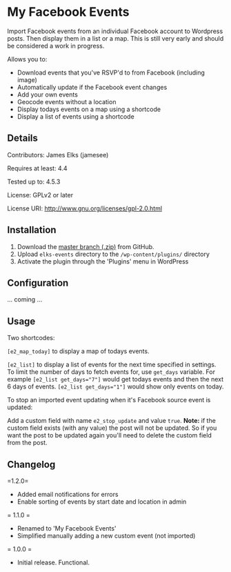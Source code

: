 # My Facebook Events
Import Facebook events from an individual Facebook account to Wordpress posts. Then display them in a list or a map. This is still very early and should be considered a work in progress.

Allows you to:
- Download events that you've RSVP'd to from Facebook (including image)
- Automatically update if the Facebook event changes
- Add your own events
- Geocode events without a location
- Display todays events on a map using a shortcode
- Display a list of events using a shortcode


## Details

Contributors: James Elks (jamesee)

Requires at least: 4.4

Tested up to: 4.5.3

License: GPLv2 or later

License URI: http://www.gnu.org/licenses/gpl-2.0.html


## Installation

1. Download the [master branch (.zip)](https://github.com/jameselks/my-facebook-events/archive/master.zip) from GitHub.
1. Upload `elks-events` directory to the `/wp-content/plugins/` directory
1. Activate the plugin through the 'Plugins' menu in WordPress

## Configuration

... coming ...

## Usage

Two shortcodes:

`[e2_map_today]` to display a map of todays events.

`[e2_list]` to display a list of events for the next time specified in settings. To limit the number of days to fetch events for, use `get_days` variable. For example `[e2_list get_days="7"]` would get todays events and then the next 6 days of events. `[e2_list get_days="1"]` would show only events on today.

To stop an imported event updating when it's Facebook source event is updated:

Add a custom field with name `e2_stop_update` and value `true`. **Note:** if the custom field exists (with any value) the post will not be updated. So if you want the post to be updated again you'll need to delete the custom field from the post.

## Changelog

=1.2.0=
* Added email notifications for errors
* Enable sorting of events by start date and location in admin

= 1.1.0 =
* Renamed to 'My Facebook Events'
* Simplified manually adding a new custom event (not imported)

= 1.0.0 =
* Initial release. Functional.
